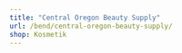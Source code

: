 ```yaml
---
title: "Central Oregon Beauty Supply"
url: /bend/central-oregon-beauty-supply/
shop: Kosmetik
---
```

